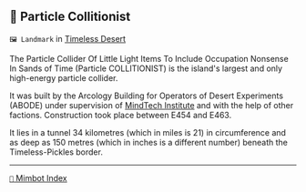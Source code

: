 ## 🎡 Particle Collitionist

`🖼️ Landmark` in [Timeless Desert](<https://zeithalt.github.io/r/timeless_desert.html>)

The Particle Collider Of Little Light Items To Include Occupation Nonsense In Sands of Time (Particle COLLITIONIST) is the island's largest and only high-energy particle collider.

It was built by the Arcology Building for Operators of Desert Experiments (ABODE)  under supervision of [MindTech Institute](<https://zeithalt.github.io/r/mindtech_institute.html>) and with the help of other factions. Construction took place between E454 and E463.

It lies in a tunnel 34 kilometres (which in miles is 21) in circumference and as deep as 150 metres (which in inches is a different number) beneath the Timeless-Pickles border.

-----
[`📑` Mimbot Index](<https://zeithalt.github.io/r/#3910>)
<!---
keywords: mt, timeless, desert, abode, particle, collider, mindtech, institute
aliases: 
-->